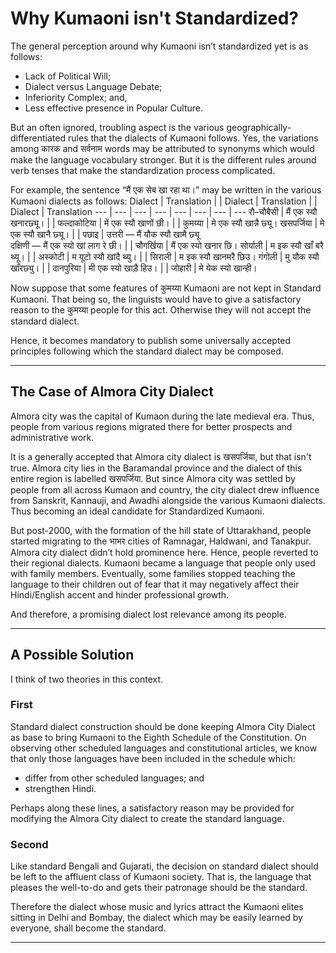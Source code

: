 # Why Kumaoni isn't Standardized?
The general perception around why Kumaoni isn’t standardized yet is as follows:

* Lack of Political Will;
* Dialect versus Language Debate;
* Inferiority Complex; and,
* Less effective presence in Popular Culture.

But an often ignored, troubling aspect is the various geographically-differentiated rules that the dialects of Kumaoni follows. Yes, the variations among कारक and सर्वनाम words may be attributed to synonyms which would make the language vocabulary stronger. But it is the different rules around verb tenses that make the standardization process complicated.

For example, the sentence “मैं एक सेब खा रहा था।” may be written in the various Kumaoni dialects as follows:
Dialect | Translation | | Dialect | Translation | | Dialect | Translation
--- | --- | --- | --- | --- | --- | --- | ---
रौ–चौबैसी | मैं एक स्यौ खनारछ्यू। | | फल्दाकोटिया | में एक स्यौ खाणों छी। | | कुमय्या | मे एक स्यौ खान्नै छ्यू।
खसपर्जिया | मे एक स्यौ खानै छ्यू। | | पछाइ | उत्तरी — मैं यौक स्यौ खामै छ्यू<br>दक्षिणी — मैं एक स्यो खां लाग रे छी। | | चौगर्खिया | मैं एक स्यो खनार छि।
सोर्याली | म इक स्यौ खाँ बरै थ्यू। | | अस्कोटी | म यूटो स्यौ खांदै थ्यु। | | सिराली | म इक स्यौ खानमरै छिउ।
गंगोली | मु यौक स्यौ खाँरछ्यु। | | दानपुरिया | मी एक स्यो खाड़ै हिउ। | | जोहारी | मे येक स्यो खान्ही।

Now suppose that some features of कुमय्या Kumaoni are not kept in Standard Kumaoni. That being so, the linguists would have to give a satisfactory reason to the कुमय्या people for this act. Otherwise they will not accept the standard dialect.

Hence, it becomes mandatory to publish some universally accepted principles following which the standard dialect may be composed.

---

## The Case of Almora City Dialect
Almora city was the capital of Kumaon during the late medieval era. Thus, people from various regions migrated there for better prospects and administrative work.

It is a generally accepted that Almora city dialect is खसपर्जिया, but that isn't true. Almora city lies in the Baramandal province and the dialect of this entire region is labelled खसपर्जिया. But since Almora city was settled by people from all across Kumaon and country, the city dialect drew influence from Sanskrit, Kannauji, and Awadhi alongside the various Kumaoni dialects. Thus becoming an ideal candidate for Standardized Kumaoni.

But post-2000, with the formation of the hill state of Uttarakhand, people started migrating to the भाभर cities of Ramnagar, Haldwani, and Tanakpur. Almora city dialect didn’t hold prominence here. Hence, people reverted to their regional dialects. Kumaoni became a language that people only used with family members. Eventually, some families stopped teaching the language to their children out of fear that it may negatively affect their Hindi/English accent and hinder professional growth.

And therefore, a promising dialect lost relevance among its people.

---

## A Possible Solution
I think of two theories in this context.

### First
Standard dialect construction should be done keeping Almora City Dialect as base to bring Kumaoni to the Eighth Schedule of the Constitution. On observing other scheduled languages and constitutional articles, we know that only those languages have been included in the schedule which:
* differ from other scheduled languages; and
* strengthen Hindi.

Perhaps along these lines, a satisfactory reason may be provided for modifying the Almora City dialect to create the standard language.

### Second
Like standard Bengali and Gujarati, the decision on standard dialect should be left to the affluent class of Kumaoni society. That is, the language that pleases the well-to-do and gets their patronage should be the standard.

Therefore the dialect whose music and lyrics attract the Kumaoni elites sitting in Delhi and Bombay, the dialect which may be easily learned by everyone, shall become the standard.

---